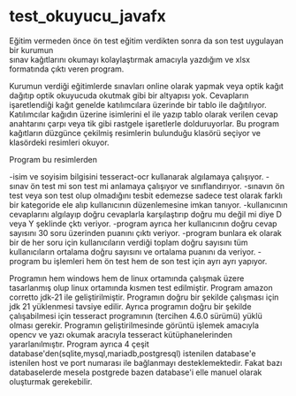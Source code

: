 # test_okuyucu_javafx
Eğitim vermeden önce ön test eğitim verdikten sonra da 
son test uygulayan bir kurumun  
sınav kağıtlarını okumayı kolaylaştırmak amacıyla yazdığım 
ve xlsx formatında çıktı veren program.

Kurumun  verdiği eğitimlerde sınavları online olarak yapmak veya optik kağıt dağıtıp optik okuyucuda okutmak gibi bir altyapısı yok. 
Cevapların işaretlendiği kağıt genelde katılımcılara üzerinde bir tablo ile dağıtılıyor.
Katılımcılar kağıdın üzerine isimlerini el ile yazıp tablo olarak verilen cevap anahtarını çarpı veya tik gibi rastgele işaretlerle dolduruyorlar.
Bu program kağıtların düzgünce çekilmiş resimlerin bulunduğu klasörü seçiyor ve klasördeki resimleri okuyor.

Program bu resimlerden

-isim ve soyisim bilgisini tesseract-ocr kullanarak algılamaya çalışıyor.
-sınav ön test mi son test mi anlamaya çalışıyor ve sınıflandırıyor.
-sınavın ön test veya son test olup olmadığını tesbit edemezse sadece test olarak farklı bir kategoride ele alıp kullanıcının düzenlemesine imkan tanıyor.
-kullanıcının cevaplarını algılayıp doğru cevaplarla karşılaştırıp doğru mu değil mi diye D veya Y şeklinde çktı veriyor.
-program ayrıca her kullanıcının doğru cevap sayısını 30 soru üzerinden puanını çıktı veriyor.
-program bunlara ek olarak bir de her soru için kullanıcıların verdiği toplam doğru sayısını tüm kullanıcıların ortalama doğru sayısını ve ortalama puanını da veriyor.
-program bu işlemleri hem ön test hem de son test için ayrı ayrı yapıyor.

Programın hem windows hem de linux ortamında çalışmak üzere tasarlanmış olup linux ortamında kısmen test edilmiştir.
Program amazon corretto jdk-21 ile geliştirilmiştir. Programın doğru bir şekilde çalışması için  jdk 21 yüklenmesi tavsiye edilir.
Ayrıca programın doğru bir şekilde çalışabilmesi için tesseract programının
(tercihen 4.6.0 sürümü) yüklü olması gerekir.
Programın geliştirilmesinde görüntü işlemek amacıyla opencv ve yazı okumak aracıyla tesseract kütüphanelerinden yararlanılmıştır.
Program ayrıca 4 çeşit database'den(sqlite,mysql,mariadb,postgresql) istenilen database'e istenilen host ve port numarası ile bağlanmayı desteklemektedir.
Fakat bazı databaselerde mesela postgrede bazen database'i elle manuel olarak oluşturmak gerekebilir.

